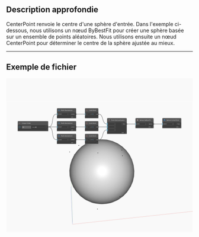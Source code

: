 ## Description approfondie
CenterPoint renvoie le centre d'une sphère d'entrée. Dans l'exemple ci-dessous, nous utilisons un nœud ByBestFit pour créer une sphère basée sur un ensemble de points aléatoires. Nous utilisons ensuite un nœud CenterPoint pour déterminer le centre de la sphère ajustée au mieux.
___
## Exemple de fichier

![CenterPoint](./Autodesk.DesignScript.Geometry.Sphere.CenterPoint_img.jpg)

